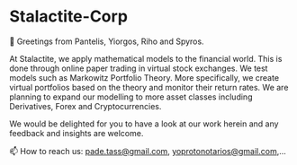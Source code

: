 # Stalactite-Corp

👋 Greetings from Pantelis, Yiorgos, Riho and Spyros. 

At Stalactite, we apply mathematical models to the financial world. This is done through online paper trading in virtual stock exchanges. We test models such as Markowitz Portfolio Theory. More specifically, we create virtual portfolios based on the theory and monitor their return rates. We are planning to expand our modelling to more asset classes including Derivatives, Forex and Cryptocurrencies.

We would be delighted for you to have a look at our work herein and any feedback and insights are welcome.

📫 How to reach us: pade.tass@gmail.com, yoprotonotarios@gmail.com,...
